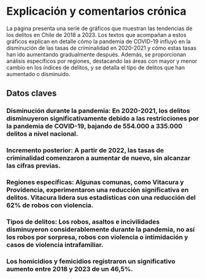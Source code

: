 # Explicación y comentarios crónica


La página presenta una serie de gráficos que muestran las tendencias de los delitos en Chile de 2018 a 2023. Los textos que acompañan a estos gráficos explican en detalle cómo la pandemia de COVID-19 influyó en la disminución de las tasas de criminalidad en 2020-2021 y cómo estas tasas han ido aumentando gradualmente después. Además, se proporcionan análisis específicos por regiones, destacando las áreas con mayor y menor cambio en los índices de delitos, y se detalla el tipo de delitos que han aumentado o disminuido.

## Datos claves
### Disminución durante la pandemia: En 2020-2021, los delitos disminuyeron significativamente debido a las restricciones por la pandemia de COVID-19, bajando de 554.000 a 335.000 delitos a nivel nacional.
### Incremento posterior: A partir de 2022, las tasas de criminalidad comenzaron a aumentar de nuevo, sin alcanzar las cifras previas.
### Regiones específicas: Algunas comunas, como Vitacura y Providencia, experimentaron una reducción significativa en delitos. Vitacura lidera sus estadísticas con una reducción del 62% de robos con violencia.
### Tipos de delitos: Los robos, asaltos e incivilidades disminuyeron considerablemente durante la pandemia, no así los robos por sorpresa, robos con violencia o intimidación y casos de violencia intrafamiliar.
### Los homicidios y femicidios registraron un significativo aumento entre 2018 y 2023 de un 46,5%.